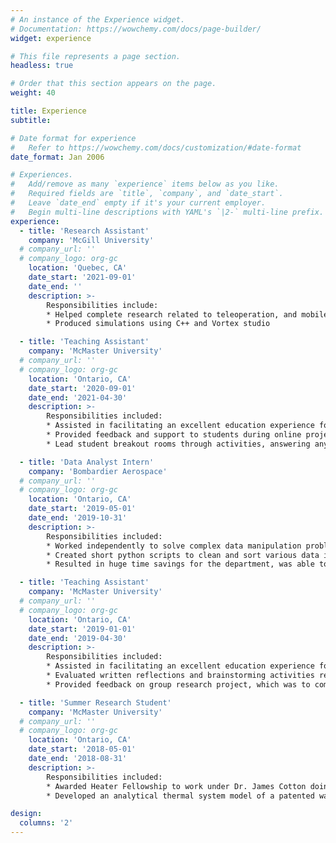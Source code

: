 ```yaml
---
# An instance of the Experience widget.
# Documentation: https://wowchemy.com/docs/page-builder/
widget: experience

# This file represents a page section.
headless: true

# Order that this section appears on the page.
weight: 40

title: Experience
subtitle:

# Date format for experience
#   Refer to https://wowchemy.com/docs/customization/#date-format
date_format: Jan 2006

# Experiences.
#   Add/remove as many `experience` items below as you like.
#   Required fields are `title`, `company`, and `date_start`.
#   Leave `date_end` empty if it's your current employer.
#   Begin multi-line descriptions with YAML's `|2-` multi-line prefix.
experience:
  - title: 'Research Assistant'
    company: 'McGill University'
  # company_url: ''
  # company_logo: org-gc
    location: 'Quebec, CA'
    date_start: '2021-09-01'
    date_end: ''
    description: >-
        Responsibilities include:
        * Helped complete research related to teleoperation, and mobile robotics
        * Produced simulations using C++ and Vortex studio

  - title: 'Teaching Assistant'
    company: 'McMaster University'
  # company_url: ''
  # company_logo: org-gc
    location: 'Ontario, CA'
    date_start: '2020-09-01'
    date_end: '2021-04-30'
    description: >-
        Responsibilities included:
        * Assisted in facilitating an excellent education experience for students in Engineering 1P13
        * Provided feedback and support to students during online project labs, related to material science, computer science, and engineering presentations
        * Lead student breakout rooms through activities, answering any questions that the students had

  - title: 'Data Analyst Intern'
    company: 'Bombardier Aerospace'
  # company_url: ''
  # company_logo: org-gc
    location: 'Ontario, CA'
    date_start: '2019-05-01'
    date_end: '2019-10-31'
    description: >-
        Responsibilities included:
        * Worked independently to solve complex data manipulation problems in order to reduce task time
        * Created short python scripts to clean and sort various data input streams as well as perform different forms of analysis on the cleaned data
        * Resulted in huge time savings for the department, was able to reduce the task time from months of work per year to less than an hour

  - title: 'Teaching Assistant'
    company: 'McMaster University'
  # company_url: ''
  # company_logo: org-gc
    location: 'Ontario, CA'
    date_start: '2019-01-01'
    date_end: '2019-04-30'
    description: >-
        Responsibilities included:
        * Assisted in facilitating an excellent education experience for Innovation 1X03 under professor Kenneth Owen
        * Evaluated written reflections and brainstorming activities related to Innovation and Entrepreneurship on feasibility of ideas and quality of work
        * Provided feedback on group research project, which was to complete the initial steps of starting a theoretical business

  - title: 'Summer Research Student'
    company: 'McMaster University'
  # company_url: ''
  # company_logo: org-gc
    location: 'Ontario, CA'
    date_start: '2018-05-01'
    date_end: '2018-08-31'
    description: >- 
        Responsibilities included:
        * Awarded Heater Fellowship to work under Dr. James Cotton doing reaserach into waste heat recovery
        * Developed an analytical thermal system model of a patented waste heat recovery system using Modelica and Excel

design:
  columns: '2'
---
```

